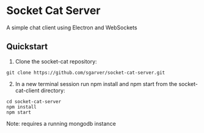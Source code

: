 # Socket Cat Server
A simple chat client using Electron and WebSockets

## Quickstart

1. Clone the socket-cat repository:
```shell
git clone https://github.com/sgarver/socket-cat-server.git
```
2. In a new terminal session run npm install and npm start from the socket-cat-client directory:
```shell
cd socket-cat-server
npm install
npm start
```
Note: requires a running mongodb instance

